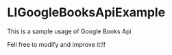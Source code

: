 # LIGoogleBooksApiExample
This is a sample usage of Google Books Api

Fell free to modify and improve it!!!
